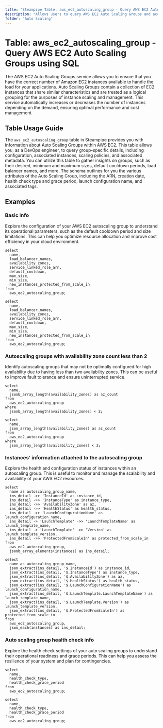 ```yaml
---
title: "Steampipe Table: aws_ec2_autoscaling_group - Query AWS EC2 Auto Scaling Groups using SQL"
description: "Allows users to query AWS EC2 Auto Scaling Groups and access detailed information about each group's configuration, instances, policies, and more."
folder: "Auto Scaling"
---
```


# Table: aws_ec2_autoscaling_group - Query AWS EC2 Auto Scaling Groups using SQL

The AWS EC2 Auto Scaling Groups service allows you to ensure that you have the correct number of Amazon EC2 instances available to handle the load for your applications. Auto Scaling Groups contain a collection of EC2 instances that share similar characteristics and are treated as a logical grouping for the purposes of instance scaling and management. This service automatically increases or decreases the number of instances depending on the demand, ensuring optimal performance and cost management.

## Table Usage Guide

The `aws_ec2_autoscaling_group` table in Steampipe provides you with information about Auto Scaling Groups within AWS EC2. This table allows you, as a DevOps engineer, to query group-specific details, including configuration, associated instances, scaling policies, and associated metadata. You can utilize this table to gather insights on groups, such as their desired, minimum and maximum sizes, default cooldown periods, load balancer names, and more. The schema outlines for you the various attributes of the Auto Scaling Group, including the ARN, creation date, health check type and grace period, launch configuration name, and associated tags.

## Examples

### Basic info
Explore the configuration of your AWS EC2 autoscaling group to understand its operational parameters, such as the default cooldown period and size limitations. This can help you optimize resource allocation and improve cost efficiency in your cloud environment.

```sql+postgres
select
  name,
  load_balancer_names,
  availability_zones,
  service_linked_role_arn,
  default_cooldown,
  max_size,
  min_size,
  new_instances_protected_from_scale_in
from
  aws_ec2_autoscaling_group;
```

```sql+sqlite
select
  name,
  load_balancer_names,
  availability_zones,
  service_linked_role_arn,
  default_cooldown,
  max_size,
  min_size,
  new_instances_protected_from_scale_in
from
  aws_ec2_autoscaling_group;
```


### Autoscaling groups with availability zone count less than 2
Identify autoscaling groups that may not be optimally configured for high availability due to having less than two availability zones. This can be useful to improve fault tolerance and ensure uninterrupted service.

```sql+postgres
select
  name,
  jsonb_array_length(availability_zones) as az_count
from
  aws_ec2_autoscaling_group
where
  jsonb_array_length(availability_zones) < 2;
```

```sql+sqlite
select
  name,
  json_array_length(availability_zones) as az_count
from
  aws_ec2_autoscaling_group
where
  json_array_length(availability_zones) < 2;
```


### Instances' information attached to the autoscaling group
Explore the health and configuration status of instances within an autoscaling group. This is useful to monitor and manage the scalability and availability of your AWS EC2 resources.

```sql+postgres
select
  name as autoscaling_group_name,
  ins_detail ->> 'InstanceId' as instance_id,
  ins_detail ->> 'InstanceType' as instance_type,
  ins_detail ->> 'AvailabilityZone' as az,
  ins_detail ->> 'HealthStatus' as health_status,
  ins_detail ->> 'LaunchConfigurationName' as launch_configuration_name,
  ins_detail -> 'LaunchTemplate' ->> 'LaunchTemplateName' as launch_template_name,
  ins_detail -> 'LaunchTemplate' ->> 'Version' as launch_template_version,
  ins_detail ->> 'ProtectedFromScaleIn' as protected_from_scale_in
from
  aws_ec2_autoscaling_group,
  jsonb_array_elements(instances) as ins_detail;
```

```sql+sqlite
select
  name as autoscaling_group_name,
  json_extract(ins_detail, '$.InstanceId') as instance_id,
  json_extract(ins_detail, '$.InstanceType') as instance_type,
  json_extract(ins_detail, '$.AvailabilityZone') as az,
  json_extract(ins_detail, '$.HealthStatus') as health_status,
  json_extract(ins_detail, '$.LaunchConfigurationName') as launch_configuration_name,
  json_extract(ins_detail, '$.LaunchTemplate.LaunchTemplateName') as launch_template_name,
  json_extract(ins_detail, '$.LaunchTemplate.Version') as launch_template_version,
  json_extract(ins_detail, '$.ProtectedFromScaleIn') as protected_from_scale_in
from
  aws_ec2_autoscaling_group,
  json_each(instances) as ins_detail;
```

### Auto scaling group health check info
Explore the health check settings of your auto scaling groups to understand their operational readiness and grace periods. This can help you assess the resilience of your system and plan for contingencies.

```sql+postgres
select
  name,
  health_check_type,
  health_check_grace_period
from
  aws_ec2_autoscaling_group;
```

```sql+sqlite
select
  name,
  health_check_type,
  health_check_grace_period
from
  aws_ec2_autoscaling_group;
```
